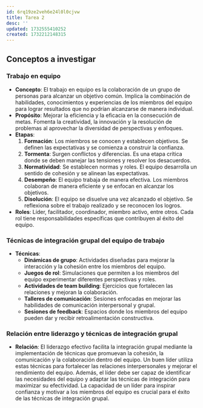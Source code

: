 ```yaml
---
id: 6rq19ze2veh6e24l0l0cjvw
title: Tarea 2
desc: ''
updated: 1732555410252
created: 1732212148315
---
```

## Conceptos a investigar

### Trabajo en equipo
- **Concepto**: El trabajo en equipo es la colaboración de un grupo de personas para alcanzar un objetivo común. Implica la combinación de habilidades, conocimientos y experiencias de los miembros del equipo para lograr resultados que no podrían alcanzarse de manera individual.
- **Propósito**: Mejorar la eficiencia y la eficacia en la consecución de metas. Fomenta la creatividad, la innovación y la resolución de problemas al aprovechar la diversidad de perspectivas y enfoques.
- **Etapas**: 
    1. **Formación**: Los miembros se conocen y establecen objetivos. Se definen las expectativas y se comienza a construir la confianza.
    2. **Tormenta**: Surgen conflictos y diferencias. Es una etapa crítica donde se deben manejar las tensiones y resolver los desacuerdos.
    3. **Normatividad**: Se establecen normas y roles. El equipo desarrolla un sentido de cohesión y se alinean las expectativas.
    4. **Desempeño**: El equipo trabaja de manera efectiva. Los miembros colaboran de manera eficiente y se enfocan en alcanzar los objetivos.
    5. **Disolución**: El equipo se disuelve una vez alcanzado el objetivo. Se reflexiona sobre el trabajo realizado y se reconocen los logros.
- **Roles**: Líder, facilitador, coordinador, miembro activo, entre otros. Cada rol tiene responsabilidades específicas que contribuyen al éxito del equipo.

### Técnicas de integración grupal del equipo de trabajo
- **Técnicas**: 
    - **Dinámicas de grupo**: Actividades diseñadas para mejorar la interacción y la cohesión entre los miembros del equipo.
    - **Juegos de rol**: Simulaciones que permiten a los miembros del equipo experimentar diferentes perspectivas y roles.
    - **Actividades de team building**: Ejercicios que fortalecen las relaciones y mejoran la colaboración.
    - **Talleres de comunicación**: Sesiones enfocadas en mejorar las habilidades de comunicación interpersonal y grupal.
    - **Sesiones de feedback**: Espacios donde los miembros del equipo pueden dar y recibir retroalimentación constructiva.

### Relación entre liderazgo y técnicas de integración grupal
- **Relación**: El liderazgo efectivo facilita la integración grupal mediante la implementación de técnicas que promuevan la cohesión, la comunicación y la colaboración dentro del equipo. Un buen líder utiliza estas técnicas para fortalecer las relaciones interpersonales y mejorar el rendimiento del equipo. Además, el líder debe ser capaz de identificar las necesidades del equipo y adaptar las técnicas de integración para maximizar su efectividad. La capacidad de un líder para inspirar confianza y motivar a los miembros del equipo es crucial para el éxito de las técnicas de integración grupal.
